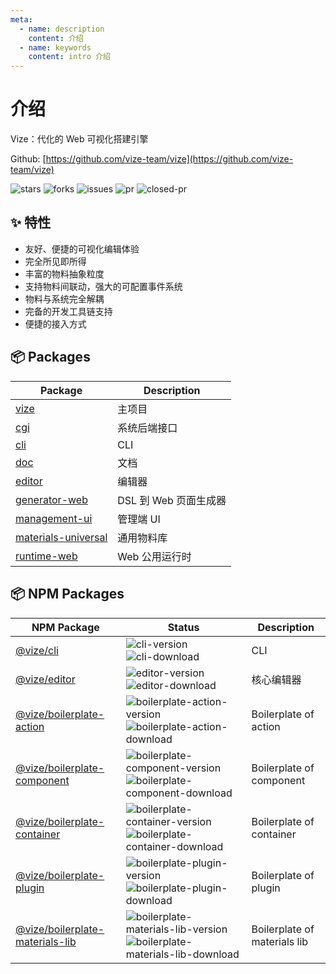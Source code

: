 ```yaml
---
meta:
  - name: description
    content: 介绍
  - name: keywords
    content: intro 介绍
---
```


# 介绍

Vize：代化的 Web 可视化搭建引擎

Github: [https://github.com/vize-team/vize](https://github.com/vize-team/vize)

![stars] ![forks] ![issues] ![pr] ![closed-pr]

## ✨ 特性

- 友好、便捷的可视化编辑体验
- 完全所见即所得
- 丰富的物料抽象粒度
- 支持物料间联动，强大的可配置事件系统
- 物料与系统完全解耦
- 完备的开发工具链支持
- 便捷的接入方式

## 📦 Packages

| Package               | Description           |
| --------------------- | --------------------- |
| [vize]                | 主项目                |
| [cgi]                 | 系统后端接口          |
| [cli]                 | CLI                   |
| [doc]                 | 文档                  |
| [editor]              | 编辑器                |
| [generator-web]       | DSL 到 Web 页面生成器 |
| [management-ui]       | 管理端 UI             |
| [materials-universal] | 通用物料库            |
| [runtime-web]         | Web 公用运行时        |

## 📦 NPM Packages

| NPM Package                       | Status                                                                     | Description                  |
| --------------------------------- | -------------------------------------------------------------------------- | ---------------------------- |
| [@vize/cli]                       | ![cli-version] ![cli-download]                                             | CLI                          |
| [@vize/editor]                    | ![editor-version] ![editor-download]                                       | 核心编辑器                   |
| [@vize/boilerplate-action]        | ![boilerplate-action-version] ![boilerplate-action-download]               | Boilerplate of action        |
| [@vize/boilerplate-component]     | ![boilerplate-component-version] ![boilerplate-component-download]         | Boilerplate of component     |
| [@vize/boilerplate-container]     | ![boilerplate-container-version] ![boilerplate-container-download]         | Boilerplate of container     |
| [@vize/boilerplate-plugin]        | ![boilerplate-plugin-version] ![boilerplate-plugin-download]               | Boilerplate of plugin        |
| [@vize/boilerplate-materials-lib] | ![boilerplate-materials-lib-version] ![boilerplate-materials-lib-download] | Boilerplate of materials lib |

[stars]: https://img.shields.io/github/stars/vize-team/vize?style=social&label=Stars&style=plastic
[forks]: https://img.shields.io/github/forks/vize-team/vize?style=social&label=Forks&style=plastic
[issues]: https://img.shields.io/github/issues/vize-team/vize?style=social&label=Issues&style=plastic
[pr]: https://img.shields.io/github/issues-pr/vize-team/vize?style=social&label=PullRequests&style=plastic
[closed-pr]: https://img.shields.io/github/issues-pr-closed/vize-team/vize?style=social&label=PullRequests&style=plastic
[vize]: https://github.com/vize-team/vize
[cgi]: https://github.com/vize-team/vize/tree/master/packages/cgi
[cli]: https://github.com/vize-team/vize/tree/master/packages/cli
[doc]: https://github.com/vize-team/vize/tree/master/packages/doc
[editor]: https://github.com/vize-team/vize/tree/master/packages/editor
[generator-web]: https://github.com/vize-team/vize/tree/master/packages/generator-web
[management-ui]: https://github.com/vize-team/vize/tree/master/packages/management-ui
[materials-universal]: https://github.com/vize-team/vize/tree/master/packages/materials-universal
[runtime-web]: https://github.com/vize-team/vize/tree/master/packages/runtime-web
[@vize/editor]: https://www.npmjs.com/package/@vize/editor
[editor-version]: https://img.shields.io/npm/v/@vize/editor
[editor-download]: https://img.shields.io/npm/dw/@vize/editor
[@vize/cli]: https://www.npmjs.com/package/@vize/cli
[cli-version]: https://img.shields.io/npm/v/@vize/cli
[cli-download]: https://img.shields.io/npm/dw/@vize/cli
[@vize/boilerplate-action]: https://www.npmjs.com/package/@vize/boilerplate-action
[boilerplate-action-version]: https://img.shields.io/npm/v/@vize/boilerplate-action
[boilerplate-action-download]: https://img.shields.io/npm/dw/@vize/boilerplate-action
[@vize/boilerplate-component]: https://www.npmjs.com/package/@vize/boilerplate-component
[boilerplate-component-version]: https://img.shields.io/npm/v/@vize/boilerplate-component
[boilerplate-component-download]: https://img.shields.io/npm/dw/@vize/boilerplate-component
[@vize/boilerplate-container]: https://www.npmjs.com/package/@vize/boilerplate-container
[boilerplate-container-version]: https://img.shields.io/npm/v/@vize/boilerplate-container
[boilerplate-container-download]: https://img.shields.io/npm/dw/@vize/boilerplate-container
[@vize/boilerplate-plugin]: https://www.npmjs.com/package/@vize/boilerplate-plugin
[boilerplate-plugin-version]: https://img.shields.io/npm/v/@vize/boilerplate-plugin
[boilerplate-plugin-download]: https://img.shields.io/npm/dw/@vize/boilerplate-plugin
[@vize/boilerplate-materials-lib]: https://www.npmjs.com/package/@vize/boilerplate-materials-lib
[boilerplate-materials-lib-version]: https://img.shields.io/npm/v/@vize/boilerplate-materials-lib
[boilerplate-materials-lib-download]: https://img.shields.io/npm/dw/@vize/boilerplate-materials-lib
